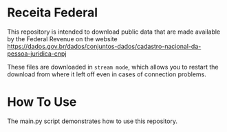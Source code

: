 # Receita Federal
This repository is intended to download public data that are made available by the Federal Revenue on the website https://dados.gov.br/dados/conjuntos-dados/cadastro-nacional-da-pessoa-juridica-cnpj

These files are downloaded in `stream mode`, which allows you to restart the download from where it left off even in cases of connection problems.

# How To Use
The main.py script demonstrates how to use this repository.